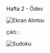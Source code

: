 Hafta 2 - Ödev

![Ekran Alıntısı](https://github.com/TkN42/React/assets/29886553/278cf1e1-680f-4d53-a6d2-12e636d5a9f6)



çıktı :

![Sudoku](https://github.com/TkN42/React/assets/29886553/a6213f9a-b072-410f-ab1c-0b9be68e4be0)
